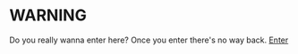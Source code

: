 # WARNING
Do you really wanna enter here?
Once you enter there's no way back.
[Enter](https://jhmakes.gihthub.io/AlternativeSpectrums/intro.html)
